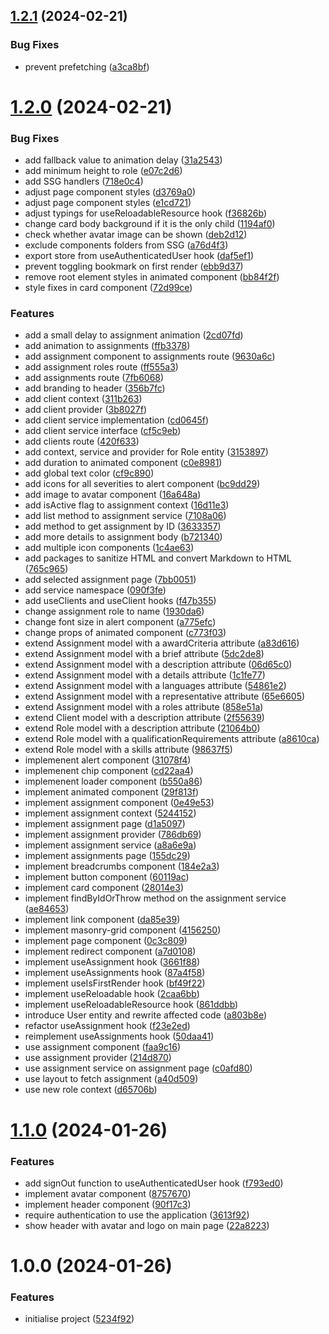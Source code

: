 ## [1.2.1](https://github.com/aldra-consulting/platform-web/compare/1.2.0...1.2.1) (2024-02-21)


### Bug Fixes

* prevent prefetching ([a3ca8bf](https://github.com/aldra-consulting/platform-web/commit/a3ca8bf807b68de4939dda5dd3f3e150e0a7bcd1))

# [1.2.0](https://github.com/aldra-consulting/platform-web/compare/1.1.0...1.2.0) (2024-02-21)


### Bug Fixes

* add fallback value to animation delay ([31a2543](https://github.com/aldra-consulting/platform-web/commit/31a2543c0a1bba302d8df320ab41b29696c938b9))
* add minimum height to role ([e07c2d6](https://github.com/aldra-consulting/platform-web/commit/e07c2d694d61c804cf4ba09001cafc1d982b7bbe))
* add SSG handlers ([718e0c4](https://github.com/aldra-consulting/platform-web/commit/718e0c40c7cbcb59e088d6f16f4a96cf367fe58c))
* adjust page component styles ([d3769a0](https://github.com/aldra-consulting/platform-web/commit/d3769a00407133fe0e475cafc3efcb3cea708581))
* adjust page component styles ([e1cd721](https://github.com/aldra-consulting/platform-web/commit/e1cd721058ec5f328592f1ea185064d5ebd45fad))
* adjust typings for useReloadableResource hook ([f36826b](https://github.com/aldra-consulting/platform-web/commit/f36826b4bc740842da96e1a8662be84b5cfad36e))
* change card body background if it is the only child ([1194af0](https://github.com/aldra-consulting/platform-web/commit/1194af012d3e5390b2b19c0a60eada17937ba548))
* check whether avatar image can be shown ([deb2d12](https://github.com/aldra-consulting/platform-web/commit/deb2d124af701a943222fa97e6331a197eec5720))
* exclude components folders from SSG ([a76d4f3](https://github.com/aldra-consulting/platform-web/commit/a76d4f33529d631e83c9891fb0fe6de9f0046dc5))
* export store from useAuthenticatedUser hook ([daf5ef1](https://github.com/aldra-consulting/platform-web/commit/daf5ef1109e9e497d57ebed83aad0ceca4fb4fad))
* prevent toggling bookmark on first render ([ebb9d37](https://github.com/aldra-consulting/platform-web/commit/ebb9d37ae158e3d333e6d2a4b7db92eb8aef6042))
* remove root element styles in animated component ([bb84f2f](https://github.com/aldra-consulting/platform-web/commit/bb84f2fe589cc5a0efafe26e9bd99f4cc7f01272))
* style fixes in card component ([72d99ce](https://github.com/aldra-consulting/platform-web/commit/72d99cec98d7e72070c9e136e45baa3bce862304))


### Features

* add a small delay to assignment animation ([2cd07fd](https://github.com/aldra-consulting/platform-web/commit/2cd07fd695d885ab982b8b4ddc5ef77e6f320794))
* add animation to assignments ([ffb3378](https://github.com/aldra-consulting/platform-web/commit/ffb337885ea67c4c5dcfc345f8ae75c86a4ec744))
* add assignment component to assignments route ([9630a6c](https://github.com/aldra-consulting/platform-web/commit/9630a6c8858d8cd5be87c86ae7b85fb4db437972))
* add assignment roles route ([ff555a3](https://github.com/aldra-consulting/platform-web/commit/ff555a395c25efeecbd3c057792d72082b4a661d))
* add assignments route ([7fb6068](https://github.com/aldra-consulting/platform-web/commit/7fb60689e624a53b7402cc0c02afe52063b5ebdf))
* add branding to header ([356b7fc](https://github.com/aldra-consulting/platform-web/commit/356b7fcf48f260d9c02b3958749e4b01d92217eb))
* add client context ([311b263](https://github.com/aldra-consulting/platform-web/commit/311b263e1e7ef57b0bfb04f7ee590a79880d35be))
* add client provider ([3b8027f](https://github.com/aldra-consulting/platform-web/commit/3b8027f746788ec69113c165255b2b5feefda0a8))
* add client service implementation ([cd0645f](https://github.com/aldra-consulting/platform-web/commit/cd0645f2811dcb5498953acd2f8788fe51441ada))
* add client service interface ([cf5c9eb](https://github.com/aldra-consulting/platform-web/commit/cf5c9eb987d81559aaf68c125030b74f357b5224))
* add clients route ([420f633](https://github.com/aldra-consulting/platform-web/commit/420f6337b16584e4206fd503a728b7159ef36c29))
* add context, service and provider for Role entity ([3153897](https://github.com/aldra-consulting/platform-web/commit/3153897993a69b64866bae9196a7d6c9ca0d42cd))
* add duration to animated component ([c0e8981](https://github.com/aldra-consulting/platform-web/commit/c0e89819dc78b2b978f6f74b17bee9402134ba16))
* add global text color ([cf9c890](https://github.com/aldra-consulting/platform-web/commit/cf9c89043897fc843b618fe763ceb56116c8f8d0))
* add icons for all severities to alert component ([bc9dd29](https://github.com/aldra-consulting/platform-web/commit/bc9dd29fd23a6d7f4bb719d08aba1fef1dd0b9ec))
* add image to avatar component ([16a648a](https://github.com/aldra-consulting/platform-web/commit/16a648a011522fb59737eb96af5f074c412710bd))
* add isActive flag to assignment context ([16d11e3](https://github.com/aldra-consulting/platform-web/commit/16d11e38cb2ac57655592614ffd016ecfd96db24))
* add list method to assignment service ([7108a06](https://github.com/aldra-consulting/platform-web/commit/7108a068a1d044903b588d4c5eb952c686ffb00c))
* add method to get assignment by ID ([3633357](https://github.com/aldra-consulting/platform-web/commit/363335731f9e4e0760c9fe0465084f58b0b7ae45))
* add more details to assignment body ([b721340](https://github.com/aldra-consulting/platform-web/commit/b721340f0f3d593399312597fd2519f0bbdc7169))
* add multiple icon components ([1c4ae63](https://github.com/aldra-consulting/platform-web/commit/1c4ae634ba2333e406d79da135b66408b22245ef))
* add packages to sanitize HTML and convert Markdown to HTML ([765c965](https://github.com/aldra-consulting/platform-web/commit/765c965431e16c7892c2838214c1bff056a7c180))
* add selected assignment page ([7bb0051](https://github.com/aldra-consulting/platform-web/commit/7bb005188f5910c76ab97216abc71c15ee1f2868))
* add service namespace ([090f3fe](https://github.com/aldra-consulting/platform-web/commit/090f3fe5c785d24c8999a7b0194398c5c110ccd7))
* add useClients and useClient hooks ([f47b355](https://github.com/aldra-consulting/platform-web/commit/f47b355634030c5a6d96f845a80cbb1218f77875))
* change assignment role to name ([1930da6](https://github.com/aldra-consulting/platform-web/commit/1930da608eb89ce59d61da3210abef12df57176f))
* change font size in alert component ([a775efc](https://github.com/aldra-consulting/platform-web/commit/a775efcaa9a31da0dbdf9b6f18d528aa1fcebcef))
* change props of animated component ([c773f03](https://github.com/aldra-consulting/platform-web/commit/c773f03f587c83528dc09a1472e5526ae5bde2a2))
* extend Assignment model with a awardCriteria attribute ([a83d616](https://github.com/aldra-consulting/platform-web/commit/a83d61652a933b2505e7c35c6246f1985fcc9598))
* extend Assignment model with a brief attribute ([5dc2de8](https://github.com/aldra-consulting/platform-web/commit/5dc2de8be330eee7fbccaf6c98fc3682fe183059))
* extend Assignment model with a description attribute ([06d65c0](https://github.com/aldra-consulting/platform-web/commit/06d65c0f483bfd646d1c29418bc5ae1bb1dd9ba0))
* extend Assignment model with a details attribute ([1c1fe77](https://github.com/aldra-consulting/platform-web/commit/1c1fe7701483d8f48de1776ff9b97f94aba852d2))
* extend Assignment model with a languages attribute ([54861e2](https://github.com/aldra-consulting/platform-web/commit/54861e28f78ec7217c5423a88ce6ce8357494508))
* extend Assignment model with a representative attribute ([65e6605](https://github.com/aldra-consulting/platform-web/commit/65e6605fc0b7750727e49273beb127dacb4d836e))
* extend Assignment model with a roles attribute ([858e51a](https://github.com/aldra-consulting/platform-web/commit/858e51a08885ef5e622d8c6144b77b4d0c774a46))
* extend Client model with a description attribute ([2f55639](https://github.com/aldra-consulting/platform-web/commit/2f556394246d70b84953aade5588c34931e0abf0))
* extend Role model with a description attribute ([21064b0](https://github.com/aldra-consulting/platform-web/commit/21064b0ef9a19a46574535b649ab8050719e4a8a))
* extend Role model with a qualificationRequirements attribute ([a8610ca](https://github.com/aldra-consulting/platform-web/commit/a8610caa8f53e12da97c8089f41af43fa49e5654))
* extend Role model with a skills attribute ([98637f5](https://github.com/aldra-consulting/platform-web/commit/98637f5e38bd34116f755ce81c4d956202f3ef4f))
* implemenent alert component ([31078f4](https://github.com/aldra-consulting/platform-web/commit/31078f4565e2c818447dc7a90a34c3263fd552ec))
* implemenent chip component ([cd22aa4](https://github.com/aldra-consulting/platform-web/commit/cd22aa49e4c0d21b1bfb53d5b3d39af2b117cb33))
* implemenent loader component ([b550a86](https://github.com/aldra-consulting/platform-web/commit/b550a86c4997f09f4317bc73965165d27b264bc8))
* implement animated component ([29f813f](https://github.com/aldra-consulting/platform-web/commit/29f813f72014861ad205d80601897b02feb94784))
* implement assignment component ([0e49e53](https://github.com/aldra-consulting/platform-web/commit/0e49e53309790b696726eccf720df05da78f9492))
* implement assignment context ([5244152](https://github.com/aldra-consulting/platform-web/commit/5244152d6b60d2beb48f88f5923c362005fe63f1))
* implement assignment page ([d1a5097](https://github.com/aldra-consulting/platform-web/commit/d1a50972b327a2baaabdc138c92fc0cbb3a2e692))
* implement assignment provider ([786db69](https://github.com/aldra-consulting/platform-web/commit/786db69972095416735d0ace07e8c004cee09325))
* implement assignment service ([a8a6e9a](https://github.com/aldra-consulting/platform-web/commit/a8a6e9a5380e102f68dbaf19d2a620e61f9cc81c))
* implement assignments page ([155dc29](https://github.com/aldra-consulting/platform-web/commit/155dc292c1f5871b32bddb4126610c6c5009ee66))
* implement breadcrumbs component ([184e2a3](https://github.com/aldra-consulting/platform-web/commit/184e2a3c36f9dc509a6114da8984e3cbbd52d4ee))
* implement button component ([60119ac](https://github.com/aldra-consulting/platform-web/commit/60119ac8aefca6ed3b6ea34e65ddcb2223c032b4))
* implement card component ([28014e3](https://github.com/aldra-consulting/platform-web/commit/28014e38fc486cac9584f840a7979cea39c02213))
* implement findByIdOrThrow method on the assignment service ([ae84653](https://github.com/aldra-consulting/platform-web/commit/ae8465317dfbbac3d1175b7b01b3540acd93f194))
* implement link component ([da85e39](https://github.com/aldra-consulting/platform-web/commit/da85e396d79e95d818058d2d2eb93fc5b08e2905))
* implement masonry-grid component ([4156250](https://github.com/aldra-consulting/platform-web/commit/415625076171bbe55aa26374765a3d1716959b79))
* implement page component ([0c3c809](https://github.com/aldra-consulting/platform-web/commit/0c3c809f0baee4aa51f2f2b60b83f969081165ee))
* implement redirect component ([a7d0108](https://github.com/aldra-consulting/platform-web/commit/a7d0108ffb1377e2c4458f201fd7a25e4ee6e5fb))
* implement useAssignment hook ([3661f88](https://github.com/aldra-consulting/platform-web/commit/3661f887967f128bc2cc8decee8c1c5d818708af))
* implement useAssignments hook ([87a4f58](https://github.com/aldra-consulting/platform-web/commit/87a4f582fd12e99fff45137ec7e0ff8f94001e9b))
* implement useIsFirstRender hook ([bf49f22](https://github.com/aldra-consulting/platform-web/commit/bf49f224c5cefc81f9ed32d3cf7660ca9dd7c91a))
* implement useReloadable hook ([2caa6bb](https://github.com/aldra-consulting/platform-web/commit/2caa6bb7527a9f8d6c6338139eb6ca9edbbde0b0))
* implement useReloadableResource hook ([861ddbb](https://github.com/aldra-consulting/platform-web/commit/861ddbb25a59310b59f6e08447afe6f20ec9c4f3))
* introduce User entity and rewrite affected code ([a803b8e](https://github.com/aldra-consulting/platform-web/commit/a803b8eaa9451f3fb92d7cd943d183b690b236b5))
* refactor useAssignment hook ([f23e2ed](https://github.com/aldra-consulting/platform-web/commit/f23e2edf291011783a2a5f818468223ee30ade48))
* reimplement useAssignments hook ([50daa41](https://github.com/aldra-consulting/platform-web/commit/50daa418c0a6d58b881108e9e7ee0dc12d869ebb))
* use assignment component ([faa9c16](https://github.com/aldra-consulting/platform-web/commit/faa9c163ecc975a4dfd010123f3f672c5b8853cc))
* use assignment provider ([214d870](https://github.com/aldra-consulting/platform-web/commit/214d87044bbe0263a49389b00e47aa37bf4398bc))
* use assignment service on assignment page ([c0afd80](https://github.com/aldra-consulting/platform-web/commit/c0afd80a93cffa46386496fc662aa6f52140a9f1))
* use layout to fetch assignment ([a40d509](https://github.com/aldra-consulting/platform-web/commit/a40d50923f01dec0aa1ea49c64d942d19863af20))
* use new role context ([d65706b](https://github.com/aldra-consulting/platform-web/commit/d65706b873dbb6e3b1e0868d9f7672cb5bf72d28))

# [1.1.0](https://github.com/aldra-consulting/platform-web/compare/1.0.0...1.1.0) (2024-01-26)


### Features

* add signOut function to useAuthenticatedUser hook ([f793ed0](https://github.com/aldra-consulting/platform-web/commit/f793ed06017400c02071110b7f0caf3bfa4177e9))
* implement avatar component ([8757670](https://github.com/aldra-consulting/platform-web/commit/8757670b5ff747b5fd18ee1454aacb28c2251feb))
* implement header component ([90f17c3](https://github.com/aldra-consulting/platform-web/commit/90f17c347bc8ced2f0a17b0c5bff305aa6d0300b))
* require authentication to use the application ([3613f92](https://github.com/aldra-consulting/platform-web/commit/3613f92499ffb35af7cba3e32b9d022266534224))
* show header with avatar and logo on main page ([22a8223](https://github.com/aldra-consulting/platform-web/commit/22a8223a9b738d4ba7bd251409efef8ad6dffdd5))

# 1.0.0 (2024-01-26)


### Features

* initialise project ([5234f92](https://github.com/aldra-consulting/platform-web/commit/5234f921eef48ac715f39324f269cd94f82e8cee))
